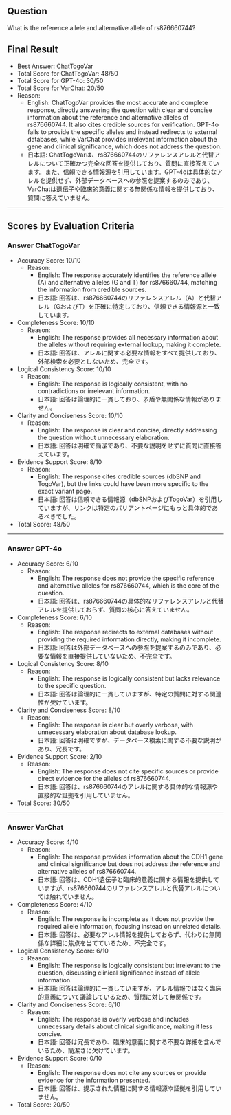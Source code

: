 ## Question

What is the reference allele and alternative allele of rs876660744?

## Final Result

- Best Answer: ChatTogoVar
- Total Score for ChatTogoVar: 48/50
- Total Score for GPT-4o: 30/50
- Total Score for VarChat: 20/50
- Reason:
  - English: ChatTogoVar provides the most accurate and complete response, directly answering the question with clear and concise information about the reference and alternative alleles of rs876660744. It also cites credible sources for verification. GPT-4o fails to provide the specific alleles and instead redirects to external databases, while VarChat provides irrelevant information about the gene and clinical significance, which does not address the question.
  - 日本語: ChatTogoVarは、rs876660744のリファレンスアレルと代替アレルについて正確かつ完全な回答を提供しており、質問に直接答えています。また、信頼できる情報源を引用しています。GPT-4oは具体的なアレルを提供せず、外部データベースへの参照を提案するのみであり、VarChatは遺伝子や臨床的意義に関する無関係な情報を提供しており、質問に答えていません。

---

## Scores by Evaluation Criteria

### Answer ChatTogoVar
- Accuracy Score: 10/10
  - Reason: 
    - English: The response accurately identifies the reference allele (A) and alternative alleles (G and T) for rs876660744, matching the information from credible sources.
    - 日本語: 回答は、rs876660744のリファレンスアレル（A）と代替アレル（GおよびT）を正確に特定しており、信頼できる情報源と一致しています。
- Completeness Score: 10/10
  - Reason: 
    - English: The response provides all necessary information about the alleles without requiring external lookup, making it complete.
    - 日本語: 回答は、アレルに関する必要な情報をすべて提供しており、外部検索を必要としないため、完全です。
- Logical Consistency Score: 10/10
  - Reason: 
    - English: The response is logically consistent, with no contradictions or irrelevant information.
    - 日本語: 回答は論理的に一貫しており、矛盾や無関係な情報がありません。
- Clarity and Conciseness Score: 10/10
  - Reason: 
    - English: The response is clear and concise, directly addressing the question without unnecessary elaboration.
    - 日本語: 回答は明確で簡潔であり、不要な説明をせずに質問に直接答えています。
- Evidence Support Score: 8/10
  - Reason: 
    - English: The response cites credible sources (dbSNP and TogoVar), but the links could have been more specific to the exact variant page.
    - 日本語: 回答は信頼できる情報源（dbSNPおよびTogoVar）を引用していますが、リンクは特定のバリアントページにもっと具体的であるべきでした。
- Total Score: 48/50

---

### Answer GPT-4o
- Accuracy Score: 6/10
  - Reason: 
    - English: The response does not provide the specific reference and alternative alleles for rs876660744, which is the core of the question.
    - 日本語: 回答は、rs876660744の具体的なリファレンスアレルと代替アレルを提供しておらず、質問の核心に答えていません。
- Completeness Score: 6/10
  - Reason: 
    - English: The response redirects to external databases without providing the required information directly, making it incomplete.
    - 日本語: 回答は外部データベースへの参照を提案するのみであり、必要な情報を直接提供していないため、不完全です。
- Logical Consistency Score: 8/10
  - Reason: 
    - English: The response is logically consistent but lacks relevance to the specific question.
    - 日本語: 回答は論理的に一貫していますが、特定の質問に対する関連性が欠けています。
- Clarity and Conciseness Score: 8/10
  - Reason: 
    - English: The response is clear but overly verbose, with unnecessary elaboration about database lookup.
    - 日本語: 回答は明確ですが、データベース検索に関する不要な説明があり、冗長です。
- Evidence Support Score: 2/10
  - Reason: 
    - English: The response does not cite specific sources or provide direct evidence for the alleles of rs876660744.
    - 日本語: 回答は、rs876660744のアレルに関する具体的な情報源や直接的な証拠を引用していません。
- Total Score: 30/50

---

### Answer VarChat
- Accuracy Score: 4/10
  - Reason: 
    - English: The response provides information about the CDH1 gene and clinical significance but does not address the reference and alternative alleles of rs876660744.
    - 日本語: 回答は、CDH1遺伝子と臨床的意義に関する情報を提供していますが、rs876660744のリファレンスアレルと代替アレルについては触れていません。
- Completeness Score: 4/10
  - Reason: 
    - English: The response is incomplete as it does not provide the required allele information, focusing instead on unrelated details.
    - 日本語: 回答は、必要なアレル情報を提供しておらず、代わりに無関係な詳細に焦点を当てているため、不完全です。
- Logical Consistency Score: 6/10
  - Reason: 
    - English: The response is logically consistent but irrelevant to the question, discussing clinical significance instead of allele information.
    - 日本語: 回答は論理的に一貫していますが、アレル情報ではなく臨床的意義について議論しているため、質問に対して無関係です。
- Clarity and Conciseness Score: 6/10
  - Reason: 
    - English: The response is overly verbose and includes unnecessary details about clinical significance, making it less concise.
    - 日本語: 回答は冗長であり、臨床的意義に関する不要な詳細を含んでいるため、簡潔さに欠けています。
- Evidence Support Score: 0/10
  - Reason: 
    - English: The response does not cite any sources or provide evidence for the information presented.
    - 日本語: 回答は、提示された情報に関する情報源や証拠を引用していません。
- Total Score: 20/50